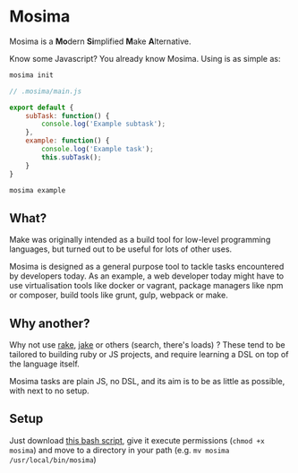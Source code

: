 # Mosima

Mosima is a **Mo**dern **Si**mplified **M**ake **A**lternative.

Know some Javascript? You already know Mosima. Using is as simple as:

```bash
mosima init
```

```javascript
// .mosima/main.js

export default {
    subTask: function() {
        console.log('Example subtask');
    },
    example: function() {
        console.log('Example task');
        this.subTask();
    }
}
```

```bash
mosima example
```

## What?

Make was originally intended as a build tool for low-level programming 
languages, but turned out to be useful for lots of other uses. 

Mosima is designed as a general purpose tool to tackle tasks encountered 
by developers today. As an example, a web developer today might have to 
use virtualisation tools like docker or vagrant, package managers like
npm or composer, build tools like grunt, gulp, webpack or make. 

## Why another?

Why not use [rake](https://ruby.github.io/rake/), [jake](http://jakejs.com/)
 or others (search, there's loads) ? These tend to be tailored to building 
ruby or JS projects, and require learning a DSL on top of the 
language itself. 

Mosima tasks are plain JS, no DSL, and its aim is to be as little as 
possible, with next to no setup.

## Setup

Just download [this bash script](./mosima), give it execute permissions
(`chmod +x mosima`) and move to a directory in your path 
(e.g. `mv mosima /usr/local/bin/mosima`)
